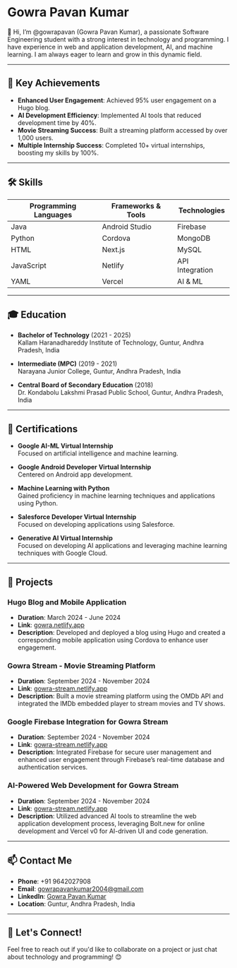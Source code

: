 # Gowra Pavan Kumar

👋 Hi, I’m @gowrapavan (Gowra Pavan Kumar), a passionate Software Engineering student with a strong interest in technology and programming. I have experience in web and application development, AI, and machine learning. I am always eager to learn and grow in this dynamic field.

---

## 📌 Key Achievements

- **Enhanced User Engagement**: Achieved 95% user engagement on a Hugo blog.
- **AI Development Efficiency**: Implemented AI tools that reduced development time by 40%.
- **Movie Streaming Success**: Built a streaming platform accessed by over 1,000 users.
- **Multiple Internship Success**: Completed 10+ virtual internships, boosting my skills by 100%.

---

## 🛠️ Skills

| **Programming Languages** | **Frameworks & Tools** | **Technologies** |
|----------------------------|-------------------------|------------------|
| Java                       | Android Studio         | Firebase         |
| Python                     | Cordova                | MongoDB          |
| HTML                       | Next.js                | MySQL            |
| JavaScript                 | Netlify                | API Integration  |
| YAML                       | Vercel                 | AI & ML          |

---

## 🎓 Education

- **Bachelor of Technology** (2021 - 2025)  
  Kallam Haranadhareddy Institute of Technology, Guntur, Andhra Pradesh, India

- **Intermediate (MPC)** (2019 - 2021)  
  Narayana Junior College, Guntur, Andhra Pradesh, India

- **Central Board of Secondary Education** (2018)  
  Dr. Kondabolu Lakshmi Prasad Public School, Guntur, Andhra Pradesh, India

---

## 📜 Certifications

- **Google AI-ML Virtual Internship**  
  Focused on artificial intelligence and machine learning.

- **Google Android Developer Virtual Internship**  
  Centered on Android app development.

- **Machine Learning with Python**  
  Gained proficiency in machine learning techniques and applications using Python.

- **Salesforce Developer Virtual Internship**  
  Focused on developing applications using Salesforce.

- **Generative AI Virtual Internship**  
  Focused on developing AI applications and leveraging machine learning techniques with Google Cloud.

---

## 🚀 Projects

### **Hugo Blog and Mobile Application**
- **Duration**: March 2024 - June 2024  
- **Link**: [gowra.netlify.app](https://gowra.netlify.app)  
- **Description**: Developed and deployed a blog using Hugo and created a corresponding mobile application using Cordova to enhance user engagement.

### **Gowra Stream - Movie Streaming Platform**
- **Duration**: September 2024 - November 2024  
- **Link**: [gowra-stream.netlify.app](https://gowra-stream.netlify.app)  
- **Description**: Built a movie streaming platform using the OMDb API and integrated the IMDb embedded player to stream movies and TV shows.

### **Google Firebase Integration for Gowra Stream**
- **Duration**: September 2024 - November 2024  
- **Link**: [gowra-stream.netlify.app](https://gowra-stream.netlify.app)  
- **Description**: Integrated Firebase for secure user management and enhanced user engagement through Firebase’s real-time database and authentication services.

### **AI-Powered Web Development for Gowra Stream**
- **Duration**: September 2024 - November 2024  
- **Link**: [gowra-stream.netlify.app](https://gowra-stream.netlify.app)  
- **Description**: Utilized advanced AI tools to streamline the web application development process, leveraging Bolt.new for online development and Vercel v0 for AI-driven UI and code generation.

---

## 📫 Contact Me

- **Phone**: +91 9642027908  
- **Email**: gowrapavankumar2004@gmail.com  
- **LinkedIn**: [Gowra Pavan Kumar](https://in/gowra-pavan-kumar-154250302)  
- **Location**: Guntur, Andhra Pradesh, India

---

## 🌟 Let's Connect!

Feel free to reach out if you'd like to collaborate on a project or just chat about technology and programming! 😊

